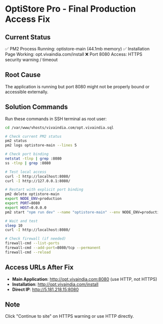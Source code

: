 # OptiStore Pro - Final Production Access Fix

## Current Status
✅ PM2 Process Running: optistore-main (44.1mb memory)
✅ Installation Page Working: opt.vivaindia.com/install
❌ Port 8080 Access: HTTPS security warning / timeout

## Root Cause
The application is running but port 8080 might not be properly bound or accessible externally.

## Solution Commands
Run these commands in SSH terminal as root user:

```bash
cd /var/www/vhosts/vivaindia.com/opt.vivaindia.sql

# Check current PM2 status
pm2 status
pm2 logs optistore-main --lines 5

# Check port binding
netstat -tlnp | grep :8080
ss -tlnp | grep :8080

# Test local access
curl -I http://localhost:8080/
curl -I http://127.0.0.1:8080/

# Restart with explicit port binding
pm2 delete optistore-main
export NODE_ENV=production
export PORT=8080
export HOST=0.0.0.0
pm2 start "npm run dev" --name "optistore-main" --env NODE_ENV=production --env PORT=8080 --env HOST=0.0.0.0

# Wait and test
sleep 10
curl -I http://localhost:8080/

# Check firewall (if needed)
firewall-cmd --list-ports
firewall-cmd --add-port=8080/tcp --permanent
firewall-cmd --reload
```

## Access URLs After Fix
- **Main Application**: http://opt.vivaindia.com:8080 (use HTTP, not HTTPS)
- **Installation**: http://opt.vivaindia.com/install  
- **Direct IP**: http://5.181.218.15:8080

## Note
Click "Continue to site" on HTTPS warning or use HTTP directly.